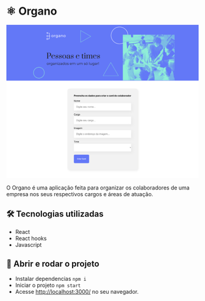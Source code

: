 # &#x269B; Organo 

![preview](./.github/preview.png)

O Organo é uma aplicação feita para organizar os colaboradores de uma empresa nos seus respectivos cargos e áreas de atuação. 

## 🛠️ Tecnologias utilizadas 
- React
- React hooks
- Javascript

## 🚀 Abrir e rodar o projeto
- Instalar dependencias `npm i`
- Iniciar o projeto `npm start`
- Acesse <a href="http://localhost:3000/">http://localhost:3000/</a> no seu navegador.

